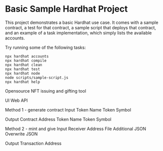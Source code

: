 # Basic Sample Hardhat Project

This project demonstrates a basic Hardhat use case. It comes with a sample contract, a test for that contract, a sample script that deploys that contract, and an example of a task implementation, which simply lists the available accounts.

Try running some of the following tasks:

```shell
npx hardhat accounts
npx hardhat compile
npx hardhat clean
npx hardhat test
npx hardhat node
node scripts/sample-script.js
npx hardhat help
```


Opensource NFT issuing and gifting tool

UI
Web
API

Method 1 - generate contract
Input
Token Name
Token Symbol

Output
Contract Address
Token Name
Token Symbol

Method 2 - mint and give
Input
Receiver Address
File
Additional JSON
Overwrite JSON

Output
Transaction Address